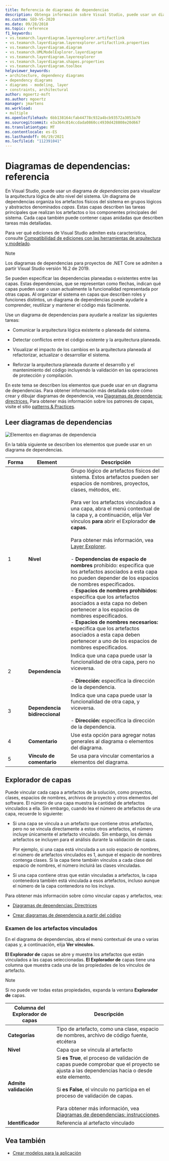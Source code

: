```yaml
---
title: Referencia de diagramas de dependencias
description: Obtenga información sobre Visual Studio, puede usar un diagrama de dependencias para visualizar la arquitectura lógica de alto nivel del sistema.
ms.custom: SEO-VS-2020
ms.date: 09/28/2018
ms.topic: reference
f1_keywords:
- vs.teamarch.layerdiagram.layerexplorer.artifactlink
- vs.teamarch.layerdiagram.layerexplorer.artifactlink.properties
- vs.teamarch.layerdiagram.diagram
- vs.teamarch.UMLModelExplorer.layerdiagram
- vs.teamarch.layerdiagram.layerexplorer
- vs.teamarch.layerdiagram.shapes.properties
- vs.teamarch.layerdiagram.toolbox
helpviewer_keywords:
- architecture, dependency diagrams
- dependency diagrams
- diagrams - modeling, layer
- constraints, architectural
author: mgoertz-msft
ms.author: mgoertz
manager: jmartens
ms.workload:
- multiple
ms.openlocfilehash: 6bb138164cfab44778c932a4bcb93572a3053a70
ms.sourcegitcommit: e3a364c014ccdada0860cc4930d428808e20d667
ms.translationtype: MT
ms.contentlocale: es-ES
ms.lasthandoff: 06/19/2021
ms.locfileid: "112391041"
---
```

# <a name="dependency-diagrams-reference"></a>Diagramas de dependencias: referencia

En Visual Studio, puede usar un diagrama *de dependencias* para visualizar la arquitectura lógica de alto nivel del sistema. Un diagrama de dependencias organiza los artefactos físicos del sistema en grupos lógicos y abstractos denominados *capas*. Estas capas describen las tareas principales que realizan los artefactos o los componentes principales del sistema. Cada capa también puede contener capas anidadas que describen tareas más detalladas.

Para ver qué ediciones de Visual Studio admiten esta característica, consulte [Compatibilidad de ediciones con las herramientas de arquitectura y modelado](../modeling/analyze-and-model-your-architecture.md#VersionSupport).

> [!NOTE]
> Los diagramas de dependencias para proyectos de .NET Core se admiten a partir Visual Studio versión 16.2 de 2019.

Se pueden especificar las dependencias planeadas o existentes entre las capas. Estas dependencias, que se representan como flechas, indican qué capas pueden usar o usan actualmente la funcionalidad representada por otras capas. Al organizar el sistema en capas que describen roles y funciones distintos, un diagrama de dependencias puede ayudarle a comprender, reutilizar y mantener el código más fácilmente.

Use un diagrama de dependencias para ayudarle a realizar las siguientes tareas:

- Comunicar la arquitectura lógica existente o planeada del sistema.

- Detectar conflictos entre el código existente y la arquitectura planeada.

- Visualizar el impacto de los cambios en la arquitectura planeada al refactorizar, actualizar o desarrollar el sistema.

- Reforzar la arquitectura planeada durante el desarrollo y el mantenimiento del código incluyendo la validación en las operaciones de protección y compilación.

En este tema se describen los elementos que puede usar en un diagrama de dependencias. Para obtener información más detallada sobre cómo crear y dibujar diagramas de dependencia, vea [Diagramas de dependencia: directrices.](../modeling/layer-diagrams-guidelines.md) Para obtener más información sobre los patrones de capas, visite el sitio [patterns & Practices](https://archive.codeplex.com/?p=apparch).

## <a name="reading-dependency-diagrams"></a>Leer diagramas de dependencias

![Elementos en diagramas de dependencia](../modeling/media/uml_layerrefreading.png)

En la tabla siguiente se describen los elementos que puede usar en un diagrama de dependencias.

|**Forma**|**Element**|**Descripción**|
|-|-|-|
|1|**Nivel**|Grupo lógico de artefactos físicos del sistema. Estos artefactos pueden ser espacios de nombres, proyectos, clases, métodos, etc.<br /><br /> Para ver los artefactos vinculados a una capa, abra el menú contextual de la capa y, a continuación, elija Ver vínculos **para** abrir el Explorador **de capas.**<br /><br /> Para obtener más información, vea [Layer Explorer](#Explorer).<br /><br /> -   **Dependencias de espacio de nombres** prohibido: especifica que los artefactos asociados a esta capa no pueden depender de los espacios de nombres especificados.<br />-   **Espacios de nombres prohibidos:** especifica que los artefactos asociados a esta capa no deben pertenecer a los espacios de nombres especificados.<br />-   **Espacios de nombres necesarios:** especifica que los artefactos asociados a esta capa deben pertenecer a uno de los espacios de nombres especificados.|
|2|**Dependencia**|Indica que una capa puede usar la funcionalidad de otra capa, pero no viceversa.<br /><br /> -   **Dirección:** especifica la dirección de la dependencia.|
|3|**Dependencia bidireccional**|Indica que una capa puede usar la funcionalidad de otra capa, y viceversa.<br /><br /> -   **Dirección:** especifica la dirección de la dependencia.|
|4|**Comentario**|Use esta opción para agregar notas generales al diagrama o elementos del diagrama.|
|5|**Vínculo de comentario**|Se usa para vincular comentarios a elementos del diagrama.|

## <a name="layer-explorer"></a><a name="Explorer"></a> Explorador de capas

Puede vincular cada capa a artefactos de la solución, como proyectos, clases, espacios de nombres, archivos de proyecto y otros elementos del software. El número de una capa muestra la cantidad de artefactos vinculados a ella. Sin embargo, cuando lea el número de artefactos de una capa, recuerde lo siguiente:

- Si una capa se vincula a un artefacto que contiene otros artefactos, pero no se vincula directamente a estos otros artefactos, el número incluye únicamente el artefacto vinculado. Sin embargo, los demás artefactos se incluyen para el análisis durante la validación de capas.

     Por ejemplo, si una capa está vinculada a un solo espacio de nombres, el número de artefactos vinculados es 1, aunque el espacio de nombres contenga clases. Si la capa tiene también vínculos a cada clase del espacio de nombres, el número incluirá las clases vinculadas.

- Si una capa contiene otras que están vinculadas a artefactos, la capa contenedora también está vinculada a esos artefactos, incluso aunque el número de la capa contenedora no los incluya.

Para obtener más información sobre cómo vincular capas y artefactos, vea:

- [Diagramas de dependencias: Directrices](../modeling/layer-diagrams-guidelines.md)

- [Crear diagramas de dependencia a partir del código](../modeling/create-layer-diagrams-from-your-code.md)

### <a name="examine-the-linked-artifacts"></a>Examen de los artefactos vinculados

En el diagrama de dependencias, abra el menú contextual de una o varias capas y, a continuación, elija **Ver vínculos.**

**El Explorador de** capas se abre y muestra los artefactos que están vinculados a las capas seleccionadas. **El Explorador de** capas tiene una columna que muestra cada una de las propiedades de los vínculos de artefacto.

> [!NOTE]
> Si no puede ver todas estas propiedades, expanda la ventana **Explorador de** capas.

|**Columna del Explorador de capas**|**Descripción**|
|-|-|
|**Categorías**|Tipo de artefacto, como una clase, espacio de nombres, archivo de código fuente, etcétera|
|**Nivel**|Capa que se vincula al artefacto|
|**Admite validación**|Si **es True**, el proceso de validación de capas puede comprobar que el proyecto se ajusta a las dependencias hacia o desde este elemento.<br /><br /> Si **es False**, el vínculo no participa en el proceso de validación de capas.<br /><br /> Para obtener más información, vea [Diagramas de dependencias: instrucciones](../modeling/layer-diagrams-guidelines.md).|
|**Identificador**|Referencia al artefacto vinculado|

## <a name="see-also"></a>Vea también

- [Crear modelos para la aplicación](../modeling/create-models-for-your-app.md)
